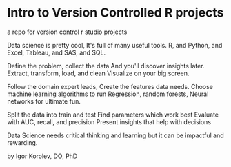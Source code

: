 # Intro to Version Controlled R projects
a repo for version control r studio projects

Data science is pretty cool,
It's full of many useful tools.
R, and Python, and Excel,
Tableau, and SAS, and SQL.

Define the problem, collect the data
And you'll discover insights later.
Extract, transform, load, and clean
Visualize on your big screen.

Follow the domain expert leads,
Create the features data needs.
Choose machine learning algorithms to run
Regression, random forests,
Neural networks for ultimate fun.

Split the data into train and test
Find parameters which work best
Evaluate with AUC, recall, and precision
Present insights that help with decisions

Data Science needs critical thinking and learning
but it can be impactful and rewarding.

by Igor Korolev, DO, PhD
